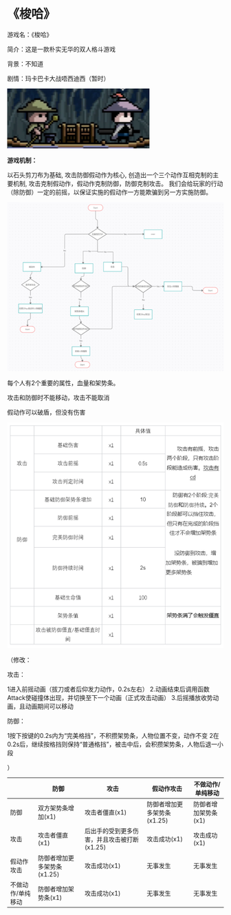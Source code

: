 # 《梭哈》

游戏名：《梭哈》

简介：这是一款朴实无华的双人格斗游戏



背景：不知道

剧情：玛卡巴卡大战唔西迪西（暂时）

![uTools_1656845491796](./MdImg/uTools_1656845491796.png)



**游戏机制：**

以石头剪刀布为基础, 攻击防御假动作为核心,  创造出一个三个动作互相克制的主要机制, 攻击克制假动作，假动作克制防御，防御克制攻击。 我们会给玩家的行动（除防御）一定的前摇，以保证实施的假动作一方能欺骗到另一方实施防御。

![uTools_1656845533178](./MdImg/uTools_1656845533178.png)







每个人有2个重要的属性，血量和架势条。

攻击和防御时不能移动，攻击不能取消

假动作可以破盾，但没有伤害



![uTools_1656845642711](./MdImg/uTools_1656845642711.png)

（修改：

攻击：

1进入前摇动画（拔刀或者后仰发力动作，0.2s左右）
2.动画结束后调用函数Attack使碰撞体出现，并切换至下一个动画（正式攻击动画）
3.后摇播放收势动画，且动画期间可以移动

防御：

1按下按键的0.2s内为“完美格挡”，不积攒架势条，人物位置不变，动作不变
2在0.2s后，继续按格挡则保持“普通格挡”，被击中后，会积攒架势条，人物后退一小段

）



|                   | 防御                        | 攻击                                        | 假动作攻击                  | 不做动作/单纯移动    |
| ----------------- | --------------------------- | ------------------------------------------- | --------------------------- | -------------------- |
| 防御              | 双方架势条增加(x1)          | 攻击者僵直(x1)                              | 防御者增加更多架势条(x1.25) | 防御者增加架势条(x1) |
| 攻击              | 攻击者僵直(x1)              | 后出手的受到更多伤害，并且攻击被打断(x1.25) | 攻击成功(x1)                | 攻击成功(x1)         |
| 假动作攻击        | 防御者增加更多架势条(x1.25) | 攻击成功(x1)                                | 无事发生                    | 无事发生             |
| 不做动作/单纯移动 | 防御者增加架势条(x1)        | 攻击成功(x1)                                | 无事发生                    | 无事发生             |
